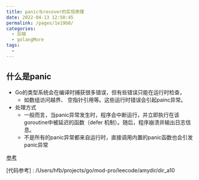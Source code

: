 ```yaml
---
title: panic与recover的实现原理
date: 2022-04-13 12:50:45
permalink: /pages/1e19b0/
categories:
  - 后端
  - golangMore
tags:
  - 
---
```


## 什么是panic
  * Go的类型系统会在编译时捕获很多错误，但有些错误只能在运行时检查，
    * 如数组访问越界、 空指针引用等。这些运行时错误会引起painc异常。
  * 处理方式
    * 一般而言，当panic异常发生时，程序会中断运行，并立即执行在该goroutine中被延迟的函数（defer 机制）。随后，程序崩溃并输出日志信息。
    * 不是所有的panic异常都来自运行时，直接调用内置的panic函数也会引发panic异常



[参考](https://studygolang.com/articles/31290)


[代码参考] : /Users/hfb/projects/go/mod-pro/leecode/amydir/dir_a10
